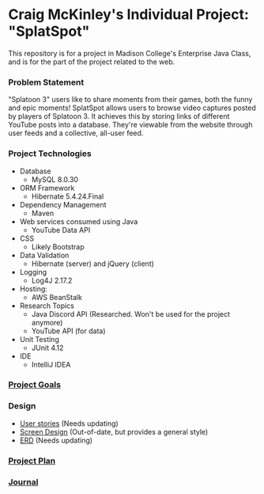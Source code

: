 # Craig McKinley's Individual Project: "SplatSpot"

This repository is for a project in Madison College's Enterprise Java Class, and is for the part of the project related to the web.

### Problem Statement

"Splatoon 3" users like to share moments from their games, both the funny and epic moments! SplatSpot allows users to browse video captures posted by players of Splatoon 3. It achieves this by storing links of different YouTube posts into a database. They're viewable from the website through user feeds and a collective, all-user feed.

### Project Technologies

- Database
  - MySQL 8.0.30
- ORM Framework
  - Hibernate 5.4.24.Final
- Dependency Management
  - Maven
- Web services consumed using Java
  - YouTube Data API
- CSS
  - Likely Bootstrap
- Data Validation
  - Hibernate (server) and jQuery (client)
- Logging
  - Log4J 2.17.2
- Hosting:
  - AWS BeanStalk
- Research Topics
  - Java Discord API (Researched. Won't be used for the project anymore)
  - YouTube API (for data)
- Unit Testing
  - JUnit 4.12
- IDE
  - IntelliJ IDEA

### [Project Goals](goals.md)

### Design
- [User stories](userStories.md) (Needs updating)
- [Screen Design](screen-design.md) (Out-of-date, but provides a general style)
- [ERD](ERD.png) (Needs updating)

### [Project Plan](planning.md)

### [Journal](journal.md)
